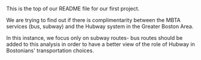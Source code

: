 This is the top of our README file for our first project. 

We are trying to find out if there is complimentarity between the MBTA services (bus, subway) and the Hubway system in the Greater Boston Area. 

In this instance, we focus only on subway routes- bus routes should be added to this analysis in order to have a better view of the role of Hubway in Bostonians' transportation choices. 
